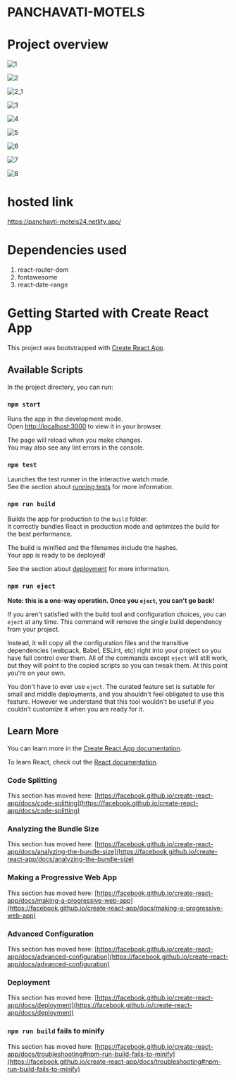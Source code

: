 # PANCHAVATI-MOTELS

# Project overview

![1](https://user-images.githubusercontent.com/105884159/227783049-2c91769c-0dab-4221-9bb1-37ca301ea26b.png)

![2](https://user-images.githubusercontent.com/105884159/227783052-3aa3fa6a-f1ef-4bec-8de8-a69d8bd66058.png)

![2_1](https://user-images.githubusercontent.com/105884159/227783055-48152bd2-4692-4126-bfe7-453d19231d53.png)

![3](https://user-images.githubusercontent.com/105884159/227783058-2778a7f7-ea06-433f-a3b7-131df0a7e552.png)

![4](https://user-images.githubusercontent.com/105884159/227783059-d115e08c-25ee-48ed-9311-b995f67bb4b9.png)

![5](https://user-images.githubusercontent.com/105884159/227783062-c3fad622-dba8-493c-98af-d6074de43756.png)

![6](https://user-images.githubusercontent.com/105884159/227783072-37d24e49-dd6d-49f4-b5cb-df39b1434416.png)

![7](https://user-images.githubusercontent.com/105884159/227783041-e631373e-e9f3-4364-91ed-7a6ac3a3d326.png)

![8](https://user-images.githubusercontent.com/105884159/227783045-e0b41c69-71bf-4747-b2e5-6648351d8240.png)

# hosted link

https://panchavti-motels24.netlify.app/

# Dependencies used

1. react-router-dom
2. fontawesome
3. react-date-range

# Getting Started with Create React App

This project was bootstrapped with [Create React App](https://github.com/facebook/create-react-app).

## Available Scripts

In the project directory, you can run:

### `npm start`

Runs the app in the development mode.\
Open [http://localhost:3000](http://localhost:3000) to view it in your browser.

The page will reload when you make changes.\
You may also see any lint errors in the console.

### `npm test`

Launches the test runner in the interactive watch mode.\
See the section about [running tests](https://facebook.github.io/create-react-app/docs/running-tests) for more information.

### `npm run build`

Builds the app for production to the `build` folder.\
It correctly bundles React in production mode and optimizes the build for the best performance.

The build is minified and the filenames include the hashes.\
Your app is ready to be deployed!

See the section about [deployment](https://facebook.github.io/create-react-app/docs/deployment) for more information.

### `npm run eject`

**Note: this is a one-way operation. Once you `eject`, you can't go back!**

If you aren't satisfied with the build tool and configuration choices, you can `eject` at any time. This command will remove the single build dependency from your project.

Instead, it will copy all the configuration files and the transitive dependencies (webpack, Babel, ESLint, etc) right into your project so you have full control over them. All of the commands except `eject` will still work, but they will point to the copied scripts so you can tweak them. At this point you're on your own.

You don't have to ever use `eject`. The curated feature set is suitable for small and middle deployments, and you shouldn't feel obligated to use this feature. However we understand that this tool wouldn't be useful if you couldn't customize it when you are ready for it.

## Learn More

You can learn more in the [Create React App documentation](https://facebook.github.io/create-react-app/docs/getting-started).

To learn React, check out the [React documentation](https://reactjs.org/).

### Code Splitting

This section has moved here: [https://facebook.github.io/create-react-app/docs/code-splitting](https://facebook.github.io/create-react-app/docs/code-splitting)

### Analyzing the Bundle Size

This section has moved here: [https://facebook.github.io/create-react-app/docs/analyzing-the-bundle-size](https://facebook.github.io/create-react-app/docs/analyzing-the-bundle-size)

### Making a Progressive Web App

This section has moved here: [https://facebook.github.io/create-react-app/docs/making-a-progressive-web-app](https://facebook.github.io/create-react-app/docs/making-a-progressive-web-app)

### Advanced Configuration

This section has moved here: [https://facebook.github.io/create-react-app/docs/advanced-configuration](https://facebook.github.io/create-react-app/docs/advanced-configuration)

### Deployment

This section has moved here: [https://facebook.github.io/create-react-app/docs/deployment](https://facebook.github.io/create-react-app/docs/deployment)

### `npm run build` fails to minify

This section has moved here: [https://facebook.github.io/create-react-app/docs/troubleshooting#npm-run-build-fails-to-minify](https://facebook.github.io/create-react-app/docs/troubleshooting#npm-run-build-fails-to-minify)
